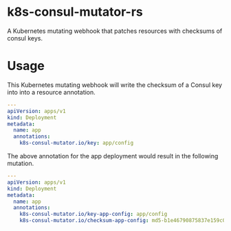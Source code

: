 # k8s-consul-mutator-rs

A Kubernetes mutating webhook that patches resources with checksums of consul keys.

# Usage

This Kubernetes mutating webhook will write the checksum of a Consul key into into a resource annotation.

```yaml
---
apiVersion: apps/v1
kind: Deployment
metadata:
  name: app
  annotations:
    k8s-consul-mutator.io/key: app/config
```

The above annotation for the app deployment would result in the following mutation.

```yaml
---
apiVersion: apps/v1
kind: Deployment
metadata:
  name: app
  annotations:
    k8s-consul-mutator.io/key-app-config: app/config
    k8s-consul-mutator.io/checksum-app-config: md5-b1e46790875837e159c0787bac2e29be
```

